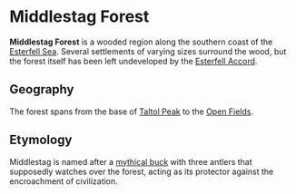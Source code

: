 # Middlestag Forest

**Middlestag Forest** is a wooded region along the southern coast of the [Esterfell Sea](../esterfell-sea). Several settlements of varying sizes surround the wood, but the forest itself has been left undeveloped by the [Esterfell Accord](../../../../societies/esterfell-accord/esterfell-accord.md).

## Geography

The forest spans from the base of [Taltol Peak](../attalya-mountains/taltol-peak) to the [Open Fields](../open-fields).

## Etymology

Middlestag is named after a [mythical buck](../../../../pantheon/phygius.md) with three antlers that supposedly watches over the forest, acting as its protector against the encroachment of civilization.
